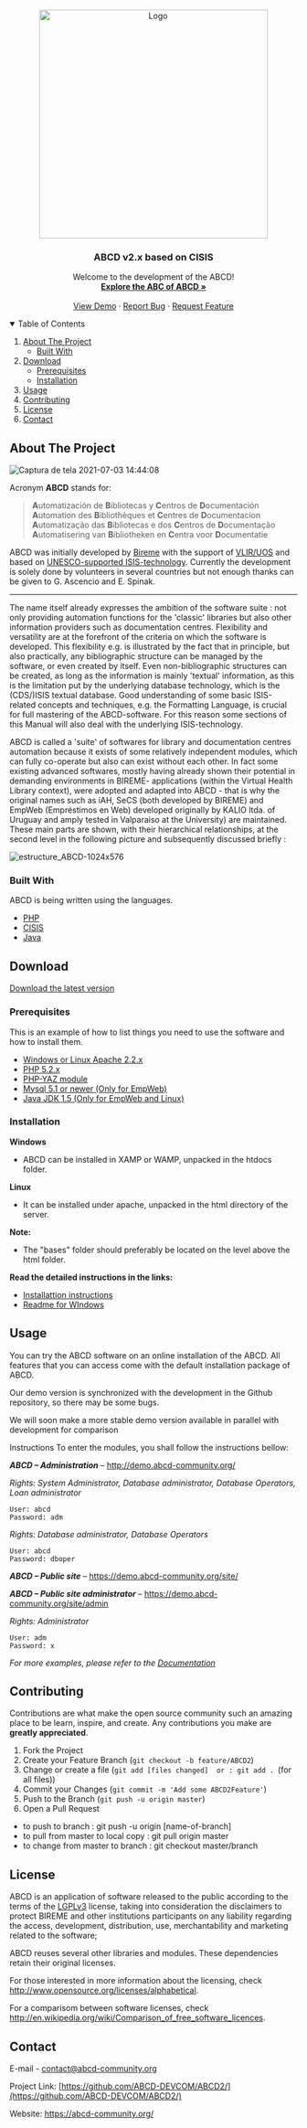 <!-- PROJECT LOGO -->
<br />
<p align="center">
  <a href="https://abcd-community.org/" target="_blank">
    <img src="https://abcd-community.org/wp-content/uploads/2021/06/ABCD_logo_rasterizado-02.png" alt="Logo" width="400" >
  </a>

  <h3 align="center">ABCD v2.x based on CISIS</h3>

  <p align="center">
    Welcome to the development of the ABCD!
    <br />
    <a href="https://github.com/ABCD-DEVCOM/ABCD2/blob/master/ABCofABCD_2.0f.pdf" target="_blank"><strong>Explore the ABC of ABCD »</strong></a>
    <br />
    <br />
    <a href="https://demo.abcd-community.org/" target="_blank">View Demo</a>
    ·
    <a href="https://github.com/ABCD-DEVCOM/ABCD2/issues">Report Bug</a>
    ·
    <a href="https://github.com/ABCD-DEVCOM/ABCD2/issues">Request Feature</a>
  </p>
</p>



<!-- TABLE OF CONTENTS -->
<details open="open">
  <summary>Table of Contents</summary>
  <ol>
    <li>
      <a href="#about-the-project">About The Project</a>
      <ul>
        <li><a href="#built-with">Built With</a></li>
      </ul>
    </li>
    <li>
      <a href="#download">Download</a>
      <ul>
        <li><a href="#prerequisites">Prerequisites</a></li>
        <li><a href="#installation">Installation</a></li>
      </ul>
    </li>
    <li><a href="#usage">Usage</a></li>
    <li><a href="#contributing">Contributing</a></li>
    <li><a href="#license">License</a></li>
    <li><a href="#contact">Contact</a></li>
  </ol>
</details>



<!-- ABOUT THE PROJECT -->
## About The Project
![Captura de tela 2021-07-03 14:44:08](https://user-images.githubusercontent.com/20482054/124362745-35c94300-dc0d-11eb-8dfb-c07b6b0b703f.png)


Acronym **ABCD** stands for:

> **A**utomatización de **B**ibliotecas y **C**entros de **D**ocumentación<br>
> **A**utomation des **B**ibliothèques et **C**entres de **D**ocumentacion<br>
> **A**utomatização das **B**ibliotecas e dos **C**entros de **D**ocumentação<br>
> **A**utomatisering van **B**ibliotheken en **C**entra voor **D**ocumentatie

ABCD was initially developed by [Bireme](http://regional.bvsalud.org/local/Site/bireme/I/homepage.htm) with the support of [VLIR/UOS](https://www.vliruos.be/en/home/1) and based on [UNESCO-supported ISIS-technology](http://www.unesco.org/isis). Currently the development is solely done by volunteers in several countries but not enough thanks can be given to G. Ascencio and E. Spinak.

---

The name itself already expresses the ambition of the software suite : not only providing automation functions for
the 'classic' libraries but also other information providers such as documentation centres. Flexibility and versatility
are at the forefront of the criteria on which the software is developed. This flexibility e.g. is illustrated by the
fact that in principle, but also practically, any bibliographic structure can be managed by the software, or even
created by itself. Even non-bibliographic structures can be created, as long as the information is mainly 'textual'
information, as this is the limitation put by the underlying database technology, which is the (CDS/)ISIS textual
database. Good understanding of some basic ISIS-related concepts and techniques, e.g. the Formatting Language,
is crucial for full mastering of the ABCD-software. For this reason some sections of this Manual will also deal
with the underlying ISIS-technology.

ABCD is called a 'suite' of softwares for library and documentation centres automation because it exists of some
relatively independent modules, which can fully co-operate but also can exist without each other. In fact some
existing advanced softwares, mostly having already shown their potential in demanding environments in BIREME-
applications (within the Virtual Health Library context), were adopted and adapted into ABCD - that is why the
original names such as iAH, SeCS (both developed by BIREME) and EmpWeb (Empréstimos en Web) developed
originally by KALIO ltda. of Uruguay and amply tested in Valparaiso at the University) are maintained. These main
parts are shown, with their hierarchical relationships, at the second level in the following picture and subsequently
discussed briefly :

![estructure_ABCD-1024x576](https://user-images.githubusercontent.com/20482054/124363175-28618800-dc10-11eb-85c9-b2630cfaaad3.jpg)



### Built With

ABCD is being written using the languages.
* [PHP](https://www.php.net/)
* [CISIS](https://wiki.bireme.org/pt/index.php/CISIS)
* [Java](https://www.java.com/)



<!-- DOWNLOAD -->
## Download
[Download the latest version](https://abcd-community.org/dowloads/)



### Prerequisites

This is an example of how to list things you need to use the software and how to install them.

* [Windows or Linux Apache 2.2.x](https://www.apache.org/)
* [PHP 5.2.x](https://www.php.net/)
* [PHP-YAZ module](https://www.php.net/manual/pt_BR/intro.yaz.php)
* [Mysql 5.1 or newer (Only for EmpWeb)](https://www.mysql.com/downloads/)
* [Java JDK 1.5 (Only for EmpWeb and Linux)](https://www.java.com/)



### Installation

**Windows**

* ABCD can be installed in XAMP or WAMP, unpacked in the htdocs folder.

**Linux**

* It can be installed under apache, unpacked in the html directory of the server.

**Note:** 

* The "bases" folder should preferably be located on the level above the html folder.

**Read the detailed instructions in the links:**

* [Installattion instructions](https://github.com/ABCD-DEVCOM/ABCD2/blob/master/.installation/installation_instructions.txt)
* [Readme for WIndows](https://github.com/ABCD-DEVCOM/ABCD2/blob/master/.installation/README1st.txt)
  



<!-- USAGE EXAMPLES -->
## Usage

You can try the ABCD software on an online installation of the ABCD. All features that you can access come with the default installation package of ABCD.

Our demo version is synchronized with the development in the Github repository, so there may be some bugs.

We will soon make a more stable demo version available in parallel with development for comparison

Instructions
To enter the modules, you shall follow the instructions bellow:


***ABCD – Administration*** – http://demo.abcd-community.org/

_Rights: System Administrator, Database administrator, Database Operators, Loan administrator_
 ```
 User: abcd
 Password: adm
  ```  
  
_Rights: Database administrator, Database Operators_
```
User: abcd
Password: dboper
```  

 
***ABCD – Public site*** – https://demo.abcd-community.org/site/

***ABCD – Public site administrator*** – https://demo.abcd-community.org/site/admin

_Rights: Administrator_
```
User: adm
Password: x
 ```  

_For more examples, please refer to the [Documentation](https://github.com/ABCD-DEVCOM/ABCD2/blob/master/ABCofABCD_2.0f.pdf)_


<!-- CONTRIBUTING -->
## Contributing

Contributions are what make the open source community such an amazing place to be learn, inspire, and create. Any contributions you make are **greatly appreciated**.

1. Fork the Project
2. Create your Feature Branch (`git checkout -b feature/ABCD2`)
3. Change or create a file (`git add [files changed]  or : git add . `(for all files))
4. Commit your Changes (`git commit -m 'Add some ABCD2Feature'`)
5. Push to the Branch (`git push -u origin master`)
6. Open a Pull Request

* to push to branch : git push -u origin [name-of-branch]
* to pull from master to local copy : git pull origin master
* to change from master to branch : git checkout master/branch


<!-- LICENSE -->
## License

ABCD is an application of software released to the public according to the terms of the [LGPLv3](https://www.gnu.org/licenses/lgpl-3.0.en.html) license, taking into consideration the disclaimers to protect BIREME and other institutions participants on any liability regarding the access, development, distribution, use, merchantability and marketing related to the software;

ABCD reuses several other libraries and modules. These dependencies retain their original licenses.

For those interested in more information about the licensing, check http://www.opensource.org/licenses/alphabetical.

For a comparisom between software licenses, check http://en.wikipedia.org/wiki/Comparison_of_free_software_licences.



<!-- CONTACT -->
## Contact

E-mail - [contact@abcd-community.org](contact@abcd-community.org)

Project Link: [https://github.com/ABCD-DEVCOM/ABCD2/](https://github.com/ABCD-DEVCOM/ABCD2/)

Website: https://abcd-community.org/


